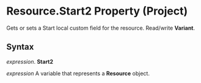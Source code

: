 
# Resource.Start2 Property (Project)

Gets or sets a Start local custom field for the resource. Read/write  **Variant**.


## Syntax

 _expression_. **Start2**

 _expression_ A variable that represents a **Resource** object.

